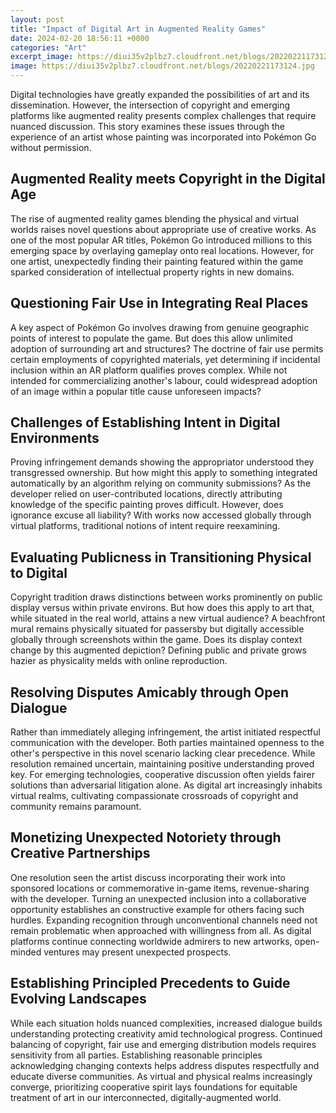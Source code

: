```yaml
---
layout: post
title: "Impact of Digital Art in Augmented Reality Games"
date: 2024-02-20 18:56:11 +0000
categories: "Art"
excerpt_image: https://diui35v2plbz7.cloudfront.net/blogs/20220221173124.jpg
image: https://diui35v2plbz7.cloudfront.net/blogs/20220221173124.jpg
---
```


Digital technologies have greatly expanded the possibilities of art and its dissemination. However, the intersection of copyright and emerging platforms like augmented reality presents complex challenges that require nuanced discussion. This story examines these issues through the experience of an artist whose painting was incorporated into Pokémon Go without permission.
## **Augmented Reality meets Copyright in the Digital Age**
The rise of augmented reality games blending the physical and virtual worlds raises novel questions about appropriate use of creative works. As one of the most popular AR titles, Pokémon Go introduced millions to this emerging space by overlaying gameplay onto real locations. However, for one artist, unexpectedly finding their painting featured within the game sparked consideration of intellectual property rights in new domains. 
## **Questioning Fair Use in Integrating Real Places**   
A key aspect of Pokémon Go involves drawing from genuine geographic points of interest to populate the game. But does this allow unlimited adoption of surrounding art and structures? The doctrine of fair use permits certain employments of copyrighted materials, yet determining if incidental inclusion within an AR platform qualifies proves complex. While not intended for commercializing another's labour, could widespread adoption of an image within a popular title cause unforeseen impacts?
## **Challenges of Establishing Intent in Digital Environments**
Proving infringement demands showing the appropriator understood they transgressed ownership. But how might this apply to something integrated automatically by an algorithm relying on community submissions? As the developer relied on user-contributed locations, directly attributing knowledge of the specific painting proves difficult. However, does ignorance excuse all liability? With works now accessed globally through virtual platforms, traditional notions of intent require reexamining.  
## Evaluating Publicness in Transitioning Physical to Digital  
Copyright tradition draws distinctions between works prominently on public display versus within private environs. But how does this apply to art that, while situated in the real world, attains a new virtual audience? A beachfront mural remains physically situated for passersby but digitally accessible globally through screenshots within the game. Does its display context change by this augmented depiction? Defining public and private grows hazier as physicality melds with online reproduction.
## **Resolving Disputes Amicably through Open Dialogue**
Rather than immediately alleging infringement, the artist initiated respectful communication with the developer. Both parties maintained openness to the other's perspective in this novel scenario lacking clear precedence. While resolution remained uncertain, maintaining positive understanding proved key. For emerging technologies, cooperative discussion often yields fairer solutions than adversarial litigation alone. As digital art increasingly inhabits virtual realms, cultivating compassionate crossroads of copyright and community remains paramount.
## **Monetizing Unexpected Notoriety through Creative Partnerships** 
One resolution seen the artist discuss incorporating their work into sponsored locations or commemorative in-game items, revenue-sharing with the developer. Turning an unexpected inclusion into a collaborative opportunity establishes an constructive example for others facing such hurdles. Expanding recognition through unconventional channels need not remain problematic when approached with willingness from all. As digital platforms continue connecting worldwide admirers to new artworks, open-minded ventures may present unexpected prospects.
## **Establishing Principled Precedents to Guide Evolving Landscapes**  
While each situation holds nuanced complexities, increased dialogue builds understanding protecting creativity amid technological progress. Continued balancing of copyright, fair use and emerging distribution models requires sensitivity from all parties. Establishing reasonable principles acknowledging changing contexts helps address disputes respectfully and educate diverse communities. As virtual and physical realms increasingly converge, prioritizing cooperative spirit lays foundations for equitable treatment of art in our interconnected, digitally-augmented world.